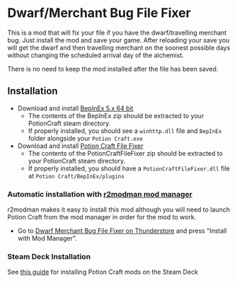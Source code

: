#  Dwarf/Merchant Bug File Fixer
This is a mod that will fix your file if you have the dwarf/travelling merchant bug. Just install the mod and save your game. After reloading your save you will get the dwarf and then travelling merchant on the soonest possible days without changing the scheduled arrival day of the alchemist.

There is no need to keep the mod installed after the file has been saved.

## Installation

- Download and install [BepInEx 5.x 64 bit](https://github.com/BepInEx/BepInEx/releases/latest)
  - The contents of the BepInEx zip should be extracted to your PotionCraft steam directory.
  - If properly installed, you should see a `winhttp.dll` file and `BepInEx` folder alongside your `Potion Craft.exe`
- Download and install [Potion Craft File Fixer](https://github.com/AndrewFahlgren/PotionCraftFileFixer/releases/)
  - The contents of the PotionCraftFileFixer zip should be extracted to your PotionCraft steam directory.
  - If properly installed, you should have a `PotionCraftFileFixer.dll` file at `Potion Craft/BepInEx/plugins`


### Automatic installation with [r2modman mod manager](https://thunderstore.io/package/ebkr/r2modman/)

r2modman makes it easy to install this mod although you will need to launch Potion Craft from the mod manager in order for the mod to work.

- Go to [Dwarf Merchant Bug File Fixer on Thunderstore](https://potion-craft.thunderstore.io/package/AndrewFahlgren/Dwarf_Merchant_Bug_File_Fixer/) and press "Install with Mod Manager".
  
### Steam Deck Installation
See [this guide](https://docs.google.com/document/d/1Y3PDeMaffkh7x4U3j46YZ9K6AhM2EvRF9v3mAGBFzW4) for installing Potion Craft mods on the Steam Deck

